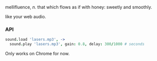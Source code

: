 mellifluence, *n.*
that which flows as if with honey: sweetly and smoothly.

like your web audio.

### API

```coffeescript
sound.load 'lasers.mp3', ->
  sound.play 'lasers.mp3', gain: 0.8, delay: 300/1000 # seconds
```

Only works on Chrome for now.
